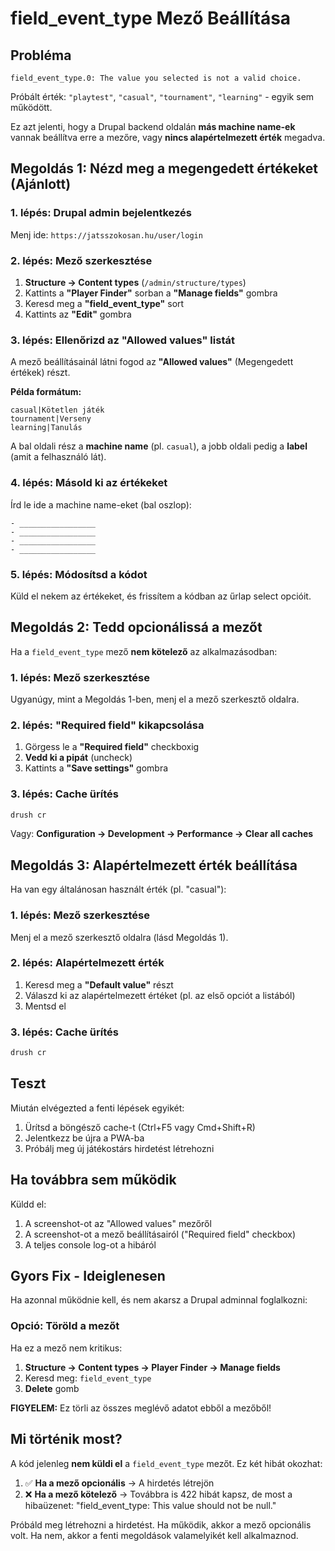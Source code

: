 # field_event_type Mező Beállítása

## Probléma

```
field_event_type.0: The value you selected is not a valid choice.
```

Próbált érték: `"playtest"`, `"casual"`, `"tournament"`, `"learning"` - egyik sem működött.

Ez azt jelenti, hogy a Drupal backend oldalán **más machine name-ek** vannak beállítva erre a mezőre, vagy **nincs alapértelmezett érték** megadva.

## Megoldás 1: Nézd meg a megengedett értékeket (Ajánlott)

### 1. lépés: Drupal admin bejelentkezés

Menj ide: `https://jatsszokosan.hu/user/login`

### 2. lépés: Mező szerkesztése

1. **Structure → Content types** (`/admin/structure/types`)
2. Kattints a **"Player Finder"** sorban a **"Manage fields"** gombra
3. Keresd meg a **"field_event_type"** sort
4. Kattints az **"Edit"** gombra

### 3. lépés: Ellenőrizd az "Allowed values" listát

A mező beállításainál látni fogod az **"Allowed values"** (Megengedett értékek) részt.

**Példa formátum:**
```
casual|Kötetlen játék
tournament|Verseny
learning|Tanulás
```

A bal oldali rész a **machine name** (pl. `casual`), a jobb oldali pedig a **label** (amit a felhasználó lát).

### 4. lépés: Másold ki az értékeket

Írd le ide a machine name-eket (bal oszlop):

```
- _________________
- _________________
- _________________
- _________________
```

### 5. lépés: Módosítsd a kódot

Küld el nekem az értékeket, és frissítem a kódban az űrlap select opcióit.

## Megoldás 2: Tedd opcionálissá a mezőt

Ha a `field_event_type` mező **nem kötelező** az alkalmazásodban:

### 1. lépés: Mező szerkesztése

Ugyanúgy, mint a Megoldás 1-ben, menj el a mező szerkesztő oldalra.

### 2. lépés: "Required field" kikapcsolása

1. Görgess le a **"Required field"** checkboxig
2. **Vedd ki a pipát** (uncheck)
3. Kattints a **"Save settings"** gombra

### 3. lépés: Cache ürítés

```bash
drush cr
```

Vagy: **Configuration → Development → Performance → Clear all caches**

## Megoldás 3: Alapértelmezett érték beállítása

Ha van egy általánosan használt érték (pl. "casual"):

### 1. lépés: Mező szerkesztése

Menj el a mező szerkesztő oldalra (lásd Megoldás 1).

### 2. lépés: Alapértelmezett érték

1. Keresd meg a **"Default value"** részt
2. Válaszd ki az alapértelmezett értéket (pl. az első opciót a listából)
3. Mentsd el

### 3. lépés: Cache ürítés

```bash
drush cr
```

## Teszt

Miután elvégezted a fenti lépések egyikét:

1. Ürítsd a böngésző cache-t (Ctrl+F5 vagy Cmd+Shift+R)
2. Jelentkezz be újra a PWA-ba
3. Próbálj meg új játékostárs hirdetést létrehozni

## Ha továbbra sem működik

Küldd el:
1. A screenshot-ot az "Allowed values" mezőről
2. A screenshot-ot a mező beállításairól ("Required field" checkbox)
3. A teljes console log-ot a hibáról

## Gyors Fix - Ideiglenesen

Ha azonnal működnie kell, és nem akarsz a Drupal adminnal foglalkozni:

### Opció: Töröld a mezőt

Ha ez a mező nem kritikus:

1. **Structure → Content types → Player Finder → Manage fields**
2. Keresd meg: `field_event_type`
3. **Delete** gomb

**FIGYELEM:** Ez törli az összes meglévő adatot ebből a mezőből!

## Mi történik most?

A kód jelenleg **nem küldi el** a `field_event_type` mezőt. Ez két hibát okozhat:

1. ✅ **Ha a mező opcionális** → A hirdetés létrejön
2. ❌ **Ha a mező kötelező** → Továbbra is 422 hibát kapsz, de most a hibaüzenet: "field_event_type: This value should not be null."

Próbáld meg létrehozni a hirdetést. Ha működik, akkor a mező opcionális volt. Ha nem, akkor a fenti megoldások valamelyikét kell alkalmaznod.
